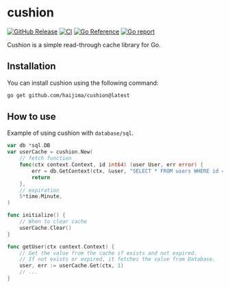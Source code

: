# cushion

[![GitHub Release](https://img.shields.io/github/v/release/haijima/cushion)](https://github.com/haijima/cushion/releases)
[![CI](https://github.com/haijima/cushion/actions/workflows/ci.yaml/badge.svg?branch=main)](https://github.com/haijima/cushion/actions/workflows/ci.yaml)
[![Go Reference](https://pkg.go.dev/badge/github.com/haijima/cushion.svg)](https://pkg.go.dev/github.com/haijima/cushion)
[![Go report](https://goreportcard.com/badge/github.com/haijima/cushion)](https://goreportcard.com/report/github.com/haijima/cushion)

Cushion is a simple read-through cache library for Go.

## Installation

You can install cushion using the following command:

``` sh
go get github.com/haijima/cushion@latest
```

## How to use

Example of using cushion with `database/sql`.

```go
var db *sql.DB
var userCache = cushion.New(
    // fetch function
    func(ctx context.Context, id int64) (user User, err error) {
        err = db.GetContext(ctx, &user, "SELECT * FROM users WHERE id = ?", id)
        return
    },
    // expiration
    5*time.Minute,
)

func initialize() {
	// When to clear cache
	userCache.Clear()
}

func getUser(ctx context.Context) {
    // Get the value from the cache if exists and not expired.
    // If not exists or expired, it fetches the value from Database.
    user, err := userCache.Get(ctx, 1)
    // ...
}
```
